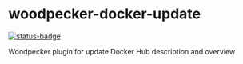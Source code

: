 # woodpecker-docker-update
[![status-badge](https://build02.sotolar.net/api/badges/2/status.svg)](https://build02.sotolar.net/repos/2)

Woodpecker plugin for update Docker Hub description and overview
